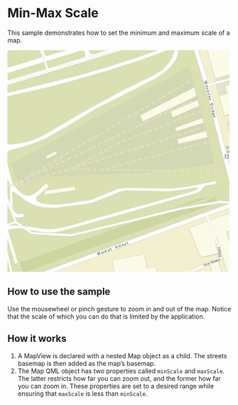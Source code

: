 # Min-Max Scale

This sample demonstrates how to set the minimum and maximum scale of a
map.

![](screenshot.png)

## How to use the sample

Use the mousewheel or pinch gesture to zoom in and out of the map.
Notice that the scale of which you can do that is limited by the
application.

## How it works

1.  A MapView is declared with a nested Map object as a child. The
    streets basemap is then added as the map’s basemap.
2.  The Map QML object has two properties called `minScale` and
    `maxScale`. The latter restricts how far you can zoom out, and the
    former how far you can zoom in. These properties are set to a
    desired range while ensuring that `maxScale` is less than
    `minScale`.
